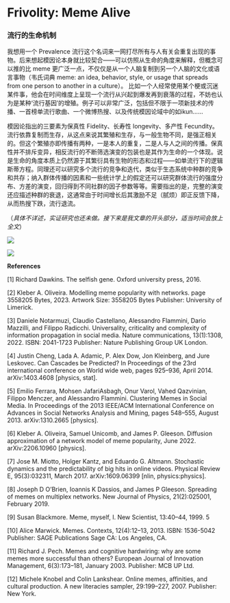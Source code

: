 # Frivolity: Meme Alive

### 流行的生命机制

我想用一个 Prevalence 流行这个名词来一网打尽所有与人有关会重复出现的事物。后来想起模因论本身就比较契合——可以仿照从生命的角度来解释，但概念可以推的比 meme 更广泛一点，不仅仅是从一个人脑复制到另一个人脑的文化或语言事物（韦氏词典 meme: an idea, behavior, style, or usage that spreads from one person to another in a culture）。 比如一个人经常使用某个梗或沉迷某件事，他会在时间维度上呈现一个流行从兴起到爆发再到衰落的过程，不妨也认为是某种‘流行基因’的增殖。例子可以非常广泛，包括但不限于一项新技术的传播、一首榜单流行歌曲、一个微博热搜、以及传统模因论域中的如ikun……

模因论指出的三要素为保真性 Fidelity、长寿性 longevity、多产性 Fecundity。流行依靠复制而生存，从这点来说其繁殖和生存，与一般生物不同，是强正相关的。但这个繁殖亦即传播有两种，一是本人的重复，二是人与人之间的传播。保真性并不排斥变异，相反流行的不断筛选演变的包装也是其作为生命的一个体现。说是生命的角度本质上仍然源于其繁衍具有生物的形态和过程——如单流行下的逻辑斯蒂方程。同理还可以研究多个流行的竞争和迭代，类似于生态系统中种群的竞争和共存；纳入群体传播的因素和一些统计学上的假定还可以研究群体流行的强度分布、方差的演变，回归得到不同社群的因子参数等等。需要指出的是，完整的演变还应描述种群的衰退，这通常由于时间增长后其激励不足（腻烦）即正反馈下降，从而热搜下跌，流行退流。

（*具体不详述，实证研究也还未做。接下来是我文章的开头部分，适当时间会放上全文*）

![](./graph/23.7.28.png)

![](./graph/23.7.28(2).png)

**References**

[1] Richard Dawkins. The selfish gene. Oxford university press, 2016. 

[2] Kleber A. Oliveira. Modelling meme popularity with networks. page 3558205 Bytes, 2023. Artwork Size: 3558205 Bytes Publisher: University of Limerick. 

[3] Daniele Notarmuzi, Claudio Castellano, Alessandro Flammini, Dario Mazzilli, and Filippo Radicchi. Universality, criticality and complexity of information propagation in social media. Nature communications, 13(1):1308, 2022. ISBN: 2041-1723 Publisher: Nature Publishing Group UK London. 

[4] Justin Cheng, Lada A. Adamic, P. Alex Dow, Jon Kleinberg, and Jure Leskovec. Can Cascades be Predicted? In Proceedings of the 23rd international conference on World wide web, pages 925–936, April 2014. arXiv:1403.4608 [physics, stat]. 

[5] Emilio Ferrara, Mohsen JafariAsbagh, Onur Varol, Vahed Qazvinian, Filippo Menczer, and Alessandro Flammini. Clustering Memes in Social Media. In Proceedings of the 2013 IEEE/ACM International Conference on Advances in Social Networks Analysis and Mining, pages 548–555, August 2013. arXiv:1310.2665 [physics]. 

[6] Kleber A. Oliveira, Samuel Unicomb, and James P. Gleeson. Diffusion approximation of a network model of meme popularity, June 2022. arXiv:2206.10960 [physics]. 

[7] Jose M. Miotto, Holger Kantz, and Eduardo G. Altmann. Stochastic dynamics and the predictability of big hits in online videos. Physical Review E, 95(3):032311, March 2017. arXiv:1609.06399 [nlin, physics:physics]. 

[8] Joseph D O’Brien, Ioannis K Dassios, and James P Gleeson. Spreading of memes on multiplex networks. New Journal of Physics, 21(2):025001, February 2019. 

[9] Susan Blackmore. Meme, myself, I. New Scientist, 13:40–44, 1999. 5 

[10] Alice Marwick. Memes. Contexts, 12(4):12–13, 2013. ISBN: 1536-5042 Publisher: SAGE Publications Sage CA: Los Angeles, CA. 

[11] Richard J. Pech. Memes and cognitive hardwiring: why are some memes more successful than others? European Journal of Innovation Management, 6(3):173–181, January 2003. Publisher: MCB UP Ltd. 

[12] Michele Knobel and Colin Lankshear. Online memes, affinities, and cultural production. A new literacies sampler, 29:199–227, 2007. Publisher: New York.